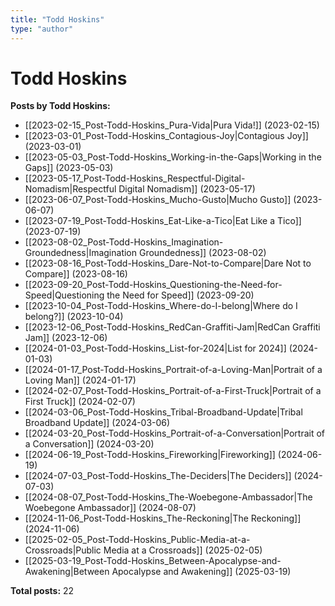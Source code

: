 ```yaml
---
title: "Todd Hoskins"
type: "author"
---
```


# Todd Hoskins

**Posts by Todd Hoskins:**

- [[2023-02-15_Post-Todd-Hoskins_Pura-Vida|Pura Vida!]] (2023-02-15)
- [[2023-03-01_Post-Todd-Hoskins_Contagious-Joy|Contagious Joy]] (2023-03-01)
- [[2023-05-03_Post-Todd-Hoskins_Working-in-the-Gaps|Working in the Gaps]] (2023-05-03)
- [[2023-05-17_Post-Todd-Hoskins_Respectful-Digital-Nomadism|Respectful Digital Nomadism]] (2023-05-17)
- [[2023-06-07_Post-Todd-Hoskins_Mucho-Gusto|Mucho Gusto]] (2023-06-07)
- [[2023-07-19_Post-Todd-Hoskins_Eat-Like-a-Tico|Eat Like a Tico]] (2023-07-19)
- [[2023-08-02_Post-Todd-Hoskins_Imagination-Groundedness|Imagination  Groundedness]] (2023-08-02)
- [[2023-08-16_Post-Todd-Hoskins_Dare-Not-to-Compare|Dare Not to Compare]] (2023-08-16)
- [[2023-09-20_Post-Todd-Hoskins_Questioning-the-Need-for-Speed|Questioning the Need for Speed]] (2023-09-20)
- [[2023-10-04_Post-Todd-Hoskins_Where-do-I-belong|Where do I belong?]] (2023-10-04)
- [[2023-12-06_Post-Todd-Hoskins_RedCan-Graffiti-Jam|RedCan Graffiti Jam]] (2023-12-06)
- [[2024-01-03_Post-Todd-Hoskins_List-for-2024|List for 2024]] (2024-01-03)
- [[2024-01-17_Post-Todd-Hoskins_Portrait-of-a-Loving-Man|Portrait of a Loving Man]] (2024-01-17)
- [[2024-02-07_Post-Todd-Hoskins_Portrait-of-a-First-Truck|Portrait of a First Truck]] (2024-02-07)
- [[2024-03-06_Post-Todd-Hoskins_Tribal-Broadband-Update|Tribal Broadband Update]] (2024-03-06)
- [[2024-03-20_Post-Todd-Hoskins_Portrait-of-a-Conversation|Portrait of a Conversation]] (2024-03-20)
- [[2024-06-19_Post-Todd-Hoskins_Fireworking|Fireworking]] (2024-06-19)
- [[2024-07-03_Post-Todd-Hoskins_The-Deciders|The Deciders]] (2024-07-03)
- [[2024-08-07_Post-Todd-Hoskins_The-Woebegone-Ambassador|The Woebegone Ambassador]] (2024-08-07)
- [[2024-11-06_Post-Todd-Hoskins_The-Reckoning|The Reckoning]] (2024-11-06)
- [[2025-02-05_Post-Todd-Hoskins_Public-Media-at-a-Crossroads|Public Media at a Crossroads]] (2025-02-05)
- [[2025-03-19_Post-Todd-Hoskins_Between-Apocalypse-and-Awakening|Between Apocalypse and Awakening]] (2025-03-19)

**Total posts:** 22
